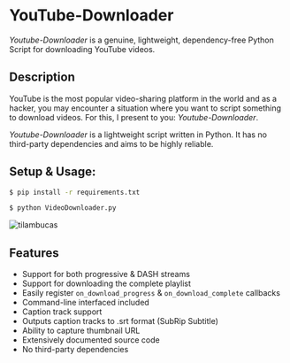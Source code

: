 # YouTube-Downloader
*Youtube-Downloader* is a genuine, lightweight, dependency-free Python Script for downloading YouTube videos.
## Description

YouTube is the most popular video-sharing platform in the world and as a hacker, you may encounter a situation where you want to script something to download videos. For this, I present to you: *Youtube-Downloader*.

*Youtube-Downloader* is a lightweight script written in Python. It has no third-party
dependencies and aims to be highly reliable.


## Setup & Usage:
```bash
$ pip install -r requirements.txt
```

```bash
$ python VideoDownloader.py
```

![tilambucas](https://media.discordapp.net/attachments/898027768787390497/964754766381056011/unknown.png)

## Features

- Support for both progressive & DASH streams
- Support for downloading the complete playlist
- Easily register ``on_download_progress`` & ``on_download_complete`` callbacks
- Command-line interfaced included
- Caption track support
- Outputs caption tracks to .srt format (SubRip Subtitle)
- Ability to capture thumbnail URL
- Extensively documented source code
- No third-party dependencies

